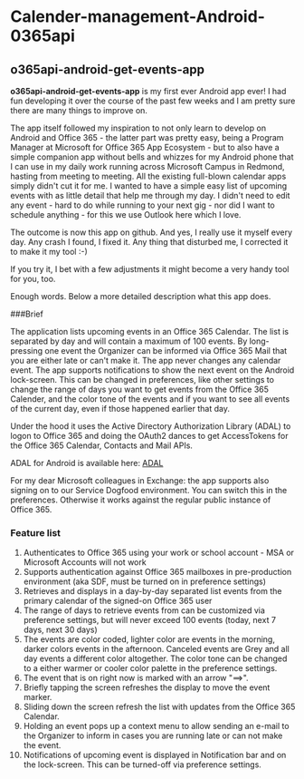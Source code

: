 # Calender-management-Android-0365api

## o365api-android-get-events-app ##

**o365api-android-get-events-app** is my first ever Android app ever! I had fun developing it over the course of the past few weeks and I am pretty sure there are many things to improve on. 

The app itself followed my inspiration to not only learn to develop on Android and Office 365 - the latter part was pretty easy, being a Program Manager at Microsoft for Office 365 App Ecosystem - but to also have a simple companion app without bells and whizzes for my Android phone that I can use in my daily work running across Microsoft Campus in Redmond, hasting from meeting to meeting. All the existing full-blown calendar apps simply didn't cut it for me. I wanted to have a simple easy list of upcoming events with as little detail that help me through my day. I didn't need to edit any event - hard to do while running to your next gig - nor did I want to schedule anything - for this we use Outlook here which I love.

The outcome is now this app on github. And yes, I really use it myself every day. Any crash I found, I fixed it. Any thing that disturbed me, I corrected it to make it my tool :-)

If you try it, I bet with a few adjustments it might become a very handy tool for you, too.

Enough words. Below a more detailed description what this app does.

###Brief 

The application lists upcoming events in an Office 365 Calendar. The list is separated by day and will contain a maximum of 100 events. By long-pressing one event the Organizer can be informed via Office 365 Mail that you are either late or can't make it. The app never changes any calendar event. The app supports notifications to show the next event on the Android lock-screen. This can be changed in preferences, like other settings to change the range of days you want to get events from the Office 365 Calender, and the color tone of the events and if you want to see all events of the current day, even if those happened earlier that day.

Under the hood it uses the Active Directory Authorization Library (ADAL) to logon to Office 365 and doing the OAuth2 dances to get AccessTokens for the Office 365 Calendar, Contacts and Mail APIs.

ADAL for Android is available here: [ADAL](https://github.com/AzureAD/azure-activedirectory-library-for-android)

For my dear Microsoft colleagues in Exchange: the app supports also signing on to our Service Dogfood environment. You can switch this in the preferences. Otherwise it works against the regular public instance of Office 365.

### Feature list

1. Authenticates to Office 365 using your work or school account - MSA or Microsoft Accounts will not work
2. Supports authentication against Office 365 mailboxes in pre-production environment (aka SDF, must be turned on in preference settings)
3. Retrieves and displays in a day-by-day separated list events from the primary calendar of the signed-on Office 365 user
4. The range of days to retrieve events from can be customized via preference settings, but will never exceed 100 events (today, next 7 days, next 30 days)
5. The events are color coded, lighter color are events in the morning, darker colors events in the afternoon. Canceled events are Grey and all day events a different color altogether. The color tone can be changed to a either warmer or cooler color palette in the preference settings. 
6. The event that is on right now is marked with an arrow "==>".
7. Briefly tapping the screen refreshes the display to move the event marker.
8. Sliding down the screen refresh the list with updates from the Office 365 Calendar.
9. Holding an event pops up a context menu to allow sending an e-mail to the Organizer to inform in cases you are running late or can not make the event. 
10. Notifications of upcoming event is displayed in Notification bar and on the lock-screen. This can be turned-off via preference settings.

